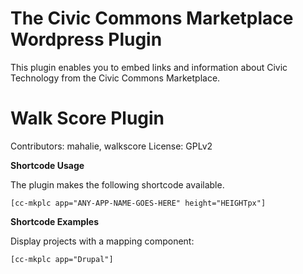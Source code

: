 The Civic Commons Marketplace Wordpress Plugin
==============================================

This plugin enables you to embed links and information about Civic Technology from the Civic Commons Marketplace.

Walk Score Plugin
=================

Contributors: mahalie, walkscore
License: GPLv2

**Shortcode Usage**

The plugin makes the following shortcode available.

    [cc-mkplc app="ANY-APP-NAME-GOES-HERE" height="HEIGHTpx"]

**Shortcode Examples**

Display projects with a mapping component:

    [cc-mkplc app="Drupal"]
